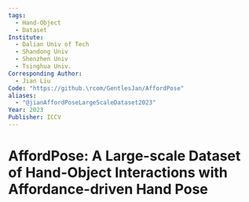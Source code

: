 ```yaml
---
tags:
  - Hand-Object
  - Dataset
Institute:
  - Dalian Univ of Tech
  - Shandong Univ
  - Shenzhen Univ
  - Tsinghua Univ.
Corresponding Author:
  - Jian Liu
Code: "https://github.\rcom/GentlesJan/AffordPose"
aliases:
  - "@jianAffordPoseLargeScaleDataset2023"
Year: 2023
Publisher: ICCV
---
```

# AffordPose: A Large-scale Dataset of Hand-Object Interactions with Affordance-driven Hand Pose